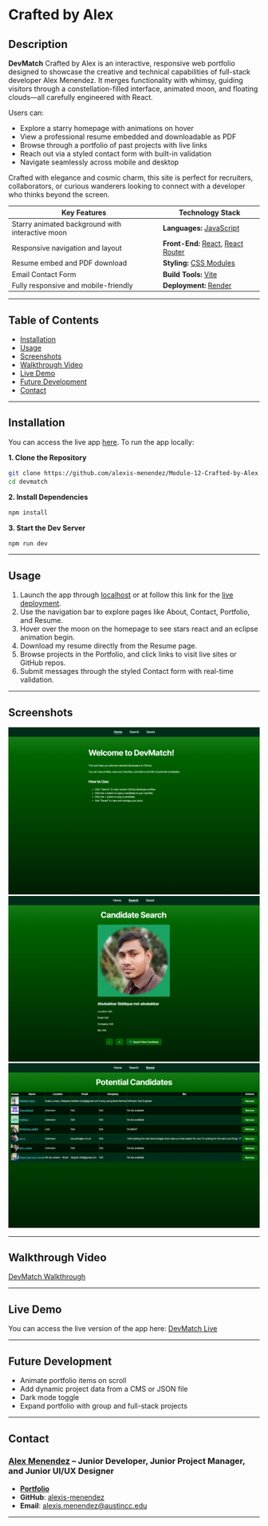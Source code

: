 # Crafted by Alex

## **Description**

**DevMatch** Crafted by Alex is an interactive, responsive web portfolio designed to showcase the creative and technical capabilities of full-stack developer Alex Menendez. It merges functionality with whimsy, guiding visitors through a constellation-filled interface, animated moon, and floating clouds—all carefully engineered with React.

Users can:

- Explore a starry homepage with animations on hover
- View a professional resume embedded and downloadable as PDF
- Browse through a portfolio of past projects with live links
- Reach out via a styled contact form with built-in validation
- Navigate seamlessly across mobile and desktop

Crafted with elegance and cosmic charm, this site is perfect for recruiters, collaborators, or curious wanderers looking to connect with a developer who thinks beyond the screen.

| **Key Features**                                 | **Technology Stack**                                                                 |
| ------------------------------------------------ | ------------------------------------------------------------------------------------ |
| Starry animated background with interactive moon | **Languages:** [JavaScript](https://developer.mozilla.org/)                          |
| Responsive navigation and layout                 | **Front-End:** [React](https://react.dev/), [React Router](https://reactrouter.com/) |
| Resume embed and PDF download                    | **Styling:** [CSS Modules](https://github.com/css-modules/css-modules)               |
| Email Contact Form                               | **Build Tools:** [Vite](https://vitejs.dev/)                                         |
| Fully responsive and mobile-friendly             | **Deployment:** [Render](https://render.com/)                                        |

---

## Table of Contents

- [Installation](#installation)
- [Usage](#usage)
- [Screenshots](#screenshots)
- [Walkthrough Video](#walkthrough-video)
- [Live Demo](#live-demo)
- [Future Development](#future-development)
- [Contact](#contact)

---

## Installation

You can access the live app [here](https://alex-menendez.onrender.com/). To run the app locally:

**1. Clone the Repository**

```bash
git clone https://github.com/alexis-menendez/Module-12-Crafted-by-Alex.git
cd devmatch
```

**2. Install Dependencies**

```bash
npm install
```

**3. Start the Dev Server**

```bash
npm run dev
```

---

## Usage
1. Launch the app through [localhost](http://localhost:5173) or at follow this link for the [live deployment](https://alex-menendez.onrender.com/).
2. Use the navigation bar to explore pages like About, Contact, Portfolio, and Resume.
3. Hover over the moon on the homepage to see stars react and an eclipse animation begin.
4. Download my resume directly from the Resume page.
5. Browse projects in the Portfolio, and click links to visit live sites or GitHub repos.
6. Submit messages through the styled Contact form with real-time validation.

---

## Screenshots

![homepage-screenshot](https://github.com/alexis-menendez/Module-13-DevMatch/blob/main/Assets/home.png?raw=true)
![searchpage-screenshot](https://github.com/alexis-menendez/Module-13-DevMatch/blob/main/Assets/search.png?raw=true)
![homepage-savedpage](https://github.com/alexis-menendez/Module-13-DevMatch/blob/main/Assets/saved.png?raw=true)



---

## Walkthrough Video

[DevMatch Walkthrough](https://drive.google.com/file/d/1fGSTZHCKIwvNWN3GSOGUw6fkgYGoC7iZ/view?usp=sharing)

---

## Live Demo

You can access the live version of the app here: [DevMatch Live](https://alex-menendez.onrender.com/)

---

## Future Development

- Animate portfolio items on scroll
- Add dynamic project data from a CMS or JSON file
- Dark mode toggle
- Expand portfolio with group and full-stack projects

---

## Contact

### [**Alex Menendez**](https://alex-menendez.onrender.com/) – Junior Developer, Junior Project Manager, and Junior UI/UX Designer

- [**Portfolio**](https://alex-menendez.onrender.com/)
- **GitHub**: [alexis-menendez](https://github.com/alexis-menendez)
- **Email**: [alexis.menendez@austincc.edu](https://alex-menendez.onrender.com/contact)

---

